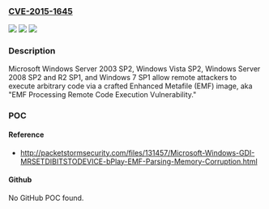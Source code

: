 ### [CVE-2015-1645](https://cve.mitre.org/cgi-bin/cvename.cgi?name=CVE-2015-1645)
![](https://img.shields.io/static/v1?label=Product&message=n%2Fa&color=blue)
![](https://img.shields.io/static/v1?label=Version&message=n%2Fa&color=blue)
![](https://img.shields.io/static/v1?label=Vulnerability&message=n%2Fa&color=brighgreen)

### Description

Microsoft Windows Server 2003 SP2, Windows Vista SP2, Windows Server 2008 SP2 and R2 SP1, and Windows 7 SP1 allow remote attackers to execute arbitrary code via a crafted Enhanced Metafile (EMF) image, aka "EMF Processing Remote Code Execution Vulnerability."

### POC

#### Reference
- http://packetstormsecurity.com/files/131457/Microsoft-Windows-GDI-MRSETDIBITSTODEVICE-bPlay-EMF-Parsing-Memory-Corruption.html

#### Github
No GitHub POC found.

